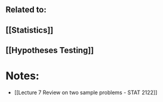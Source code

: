 
## Related to:

## [[Statistics]]

## [[Hypotheses Testing]]

# Notes:
- [[Lecture 7 Review on two sample problems - STAT 2122]]